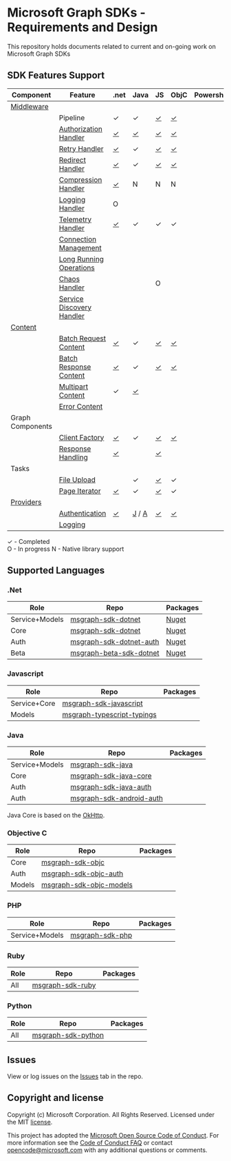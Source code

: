 # Microsoft Graph SDKs - Requirements and Design

This repository holds documents related to current and on-going work on Microsoft Graph SDKs

## SDK Features Support

| Component |Feature| .net | Java | JS | ObjC | Powershell | PHP | Ruby | Python | Go |  
|--|--|--|--|--|--|--|--|--|--|--|
|[Middleware](middleware/middleware.md)
| | Pipeline                |✓|✓|[✓][js_middleware]|[✓][objc_middleware]|||
| | [Authorization Handler](middleware/AuthorizationHandler.md)   |[✓][dotnet_authhandler] |[✓][java_authhandler]|[✓][js_authhandler]|[✓][objc_authhandler] | | |
| | [Retry Handler](middleware/RetryHandler.md)              |[✓][dotnet_retryhandler]|✓|[✓][js_retryhandler]|[✓][objc_retryhandler]| | |
| | [Redirect Handler](middleware/RedirectHandler.md)        |[✓][dotnet_redirecthandler]|✓|[✓][js_redirecthandler]|[✓][objc_redirecthandler] | | |
| | [Compression Handler](middleware/CompressionHandler.md) |[✓][dotnet_compressionhandler]|N|N|N| | |
| | [Logging Handler](middleware/LoggingHandler.md) |O| | | | | |
| | [Telemetry Handler](middleware/TelemetryHandler.md) |[✓][dotnet_telemetryhandler]|✓|✓|✓| | |
| | [Connection Management]() | | | | | | |
| | [Long Running Operations]() | | | | | | |
| | [Chaos Handler]() | | |O| | | |
| | [Service Discovery Handler]() | | | | | | |
| [Content](content/ContentArchitecturalConstraints.md)
|| [Batch Request Content](content/BatchRequestContent.md)     |[✓][dotnet_batchrequestcontent]|✓|[✓][js_batchrequestcontent]|[✓][objc_batchrequestcontent] | | |
|| [Batch Response Content](content/BatchResponseContent.md)   |[✓][dotnet_batchrequestcontent]|✓|[✓][js_batchresponsecontent] |[✓][objc_batchresponsecontent] | | |
|| [Multipart Content](content/MultipartContent.md)            |✓|[✓][java_multipartcontent]| | | | |
|| [Error Content](content/ErrorContent.md)            | | | | | | |
| Graph Components
|| [Client Factory](GraphClientFactory.md)           |[✓][dotnet_clientfactory]|✓|[✓][js_graphclientfactory]|[✓][objc_graphclientfactory]| | |
|| [Response Handling](ResponseHandler.md) |[✓][dotnet_responsehandler]| |[✓][js_responsehandler]||||
| Tasks
|| [File Upload](tasks/FileUploadTask.md)                | |✓|[✓][js_fileuploadtask] |✓| | |
|| [Page Iterator](tasks/PageIteratorTask.md)            |[✓][dotnet_pageiteratortask]|✓|[✓][js_pageiteratortask] |✓| | |
| [Providers](providers/providers.md)
|| [Authentication](providers/AuthenticationProvider.md)              |[✓][dotnet_authprovider]|[J](java_authprovider) / [A](android_authprovider) |[✓][js_authprovider]|[✓][objc_authprovider] | | |
|| [Logging](providers/LoggingProvider.md)                     | | | | | | |

✓ - Completed  
O - In progress
N - Native library support

## Supported Languages

### .Net

|Role| Repo | Packages |
|--|--|--|
|Service+Models|[msgraph-sdk-dotnet](https://github.com/microsoftgraph/msgraph-sdk-dotnet)|[Nuget](https://www.nuget.org/packages/Microsoft.Graph/)|
|Core|[msgraph-sdk-dotnet](https://github.com/microsoftgraph/msgraph-sdk-dotnet)|[Nuget](https://www.nuget.org/packages/Microsoft.Graph.Core/)|
|Auth|[msgraph-sdk-dotnet-auth](https://github.com/microsoftgraph/msgraph-sdk-dotnet-auth)|[Nuget](https://www.nuget.org/packages/Microsoft.Graph.Auth/)|
|Beta|[msgraph-beta-sdk-dotnet](https://github.com/microsoftgraph/msgraph-beta-sdk-dotnet)|[Nuget](https://www.nuget.org/packages/Microsoft.Graph.Beta/)|

### Javascript

|Role| Repo | Packages |
|--|--|--|
|Service+Core|[msgraph-sdk-javascript](https://github.com/microsoftgraph/msgraph-sdk-javascript)||
|Models|[msgraph-typescript-typings](https://github.com/microsoftgraph/msgraph-typescript-typings)|

### Java

|Role| Repo | Packages |
|--|--|--|
|Service+Models|[msgraph-sdk-java](https://github.com/microsoftgraph/msgraph-sdk-java)||
|Core|[msgraph-sdk-java-core](https://github.com/microsoftgraph/msgraph-sdk-java-core)||
|Auth|[msgraph-sdk-java-auth](https://github.com/microsoftgraph/msgraph-sdk-java-auth)||
|Auth|[msgraph-sdk-android-auth](https://github.com/microsoftgraph/msgraph-sdk-android-auth)||

Java Core is based on the [OkHttp](https://github.com/square/okhttp).

### Objective C

|Role| Repo | Packages |
|--|--|--|
|Core|[msgraph-sdk-objc](https://github.com/microsoftgraph/msgraph-sdk-objc)||
|Auth|[msgraph-sdk-objc-auth](https://github.com/microsoftgraph/msgraph-sdk-objc-auth)|
|Models|[msgraph-sdk-objc-models](https://github.com/microsoftgraph/msgraph-sdk-objc-models)|

### PHP

|Role| Repo | Packages |
|--|--|--|
|Service+Models|[msgraph-sdk-php](https://github.com/microsoftgraph/msgraph-sdk-php)|

### Ruby

|Role| Repo | Packages |
|--|--|--|
|All|[msgraph-sdk-ruby](https://github.com/microsoftgraph/msgraph-sdk-ruby)|

### Python

|Role| Repo | Packages |
|--|--|--|
|All|[msgraph-sdk-python](https://github.com/microsoftgraph/msgraph-sdk-python)|

## Issues

View or log issues on the [Issues](https://github.com/microsoftgraph/msgraph-sdk-design/issues) tab in the repo.

## Copyright and license

Copyright (c) Microsoft Corporation. All Rights Reserved. Licensed under the MIT [license](LICENSE).

This project has adopted the [Microsoft Open Source Code of Conduct](https://opensource.microsoft.com/codeofconduct/). For more information see the [Code of Conduct FAQ](https://opensource.microsoft.com/codeofconduct/faq/) or contact [opencode@microsoft.com](mailto:opencode@microsoft.com) with any additional questions or comments.

[java_authhandler]: https://github.com/microsoftgraph/msgraph-sdk-java-core/blob/dev/src/main/java/com/microsoft/graph/httpcore/AuthenticationHandler.java
[java_multipartcontent]: https://github.com/microsoftgraph/msgraph-sdk-java/blob/dev/src/main/java/com/microsoft/graph/models/extensions/Multipart.java

[objc_middleware]: https://github.com/microsoftgraph/msgraph-sdk-objc/blob/master/MSGraphCoreSDK/MSGraphCoreSDK/Middleware/Protocols/MSGraphMiddleware.h
[objc_authprovider]:https://github.com/microsoftgraph/msgraph-sdk-objc-auth
[objc_authhandler]: https://github.com/microsoftgraph/msgraph-sdk-objc/blob/master/MSGraphCoreSDK/MSGraphCoreSDK/Middleware/Implementations/Authentication/MSAuthenticationHandler.h
[objc_retryhandler]: https://github.com/microsoftgraph/msgraph-sdk-objc/tree/master/MSGraphCoreSDK/MSGraphCoreSDK/Middleware/Implementations/RetryHandler
[objc_redirecthandler]: https://github.com/microsoftgraph/msgraph-sdk-objc/tree/master/MSGraphCoreSDK/MSGraphCoreSDK/Middleware/Implementations/RedirectHandler
[objc_batchrequestcontent]: https://github.com/microsoftgraph/msgraph-sdk-objc/blob/master/MSGraphCoreSDK/MSGraphCoreSDK/GraphContent/BatchContent/MSBatchRequestContent.h
[objc_batchresponsecontent]: https://github.com/microsoftgraph/msgraph-sdk-objc/blob/master/MSGraphCoreSDK/MSGraphCoreSDK/GraphContent/BatchContent/MSBatchResponseContent.h
[objc_graphclientfactory]: https://github.com/microsoftgraph/msgraph-sdk-objc/blob/master/MSGraphCoreSDK/MSGraphCoreSDK/HTTPClient/MSClientFactory.h

[dotnet_authprovider]: https://github.com/microsoftgraph/msgraph-sdk-dotnet-auth
[dotnet_retryhandler]: https://github.com/microsoftgraph/msgraph-sdk-dotnet/blob/dev/src/Microsoft.Graph.Core/Requests/Middleware/RetryHandler.cs
[dotnet_redirecthandler]: https://github.com/microsoftgraph/msgraph-sdk-dotnet/blob/dev/src/Microsoft.Graph.Core/Requests/Middleware/RedirectHandler.cs
[dotnet_authhandler]: https://github.com/microsoftgraph/msgraph-sdk-dotnet/blob/dev/src/Microsoft.Graph.Core/Requests/Middleware/AuthenticationHandler.cs
[dotnet_compressionhandler]: https://github.com/microsoftgraph/msgraph-sdk-dotnet/blob/dev/src/Microsoft.Graph.Core/Requests/Middleware/CompressionHandler.cs
[dotnet_clientfactory]: https://github.com/microsoftgraph/msgraph-sdk-dotnet/blob/dev/src/Microsoft.Graph.Core/Requests/GraphClientFactory.cs
[dotnet_batchrequestcontent]: https://github.com/microsoftgraph/msgraph-sdk-dotnet/blob/dev/src/Microsoft.Graph.Core/Requests/Content/BatchRequestContent.cs
[dotnet_batchresponsecontent]: https://github.com/microsoftgraph/msgraph-sdk-dotnet/blob/dev/src/Microsoft.Graph.Core/Requests/Content/BatchResponseContent.cs
[dotnet_responsehandler]: https://github.com/microsoftgraph/msgraph-sdk-dotnet/blob/dev/src/Microsoft.Graph.Core/Requests/ResponseHandler.cs
[dotnet_pageiteratortask]: https://github.com/microsoftgraph/msgraph-sdk-dotnet/blob/dev/src/Microsoft.Graph.Core/Tasks/PageIterator.cs
[dotnet_telemetryhandler]: https://github.com/microsoftgraph/msgraph-sdk-dotnet/blob/po/telemetryHandler/src/Microsoft.Graph.Core/Requests/Middleware/TelemetryHandler.cs

[js_middleware]: https://github.com/microsoftgraph/msgraph-sdk-javascript/blob/dev/src/middleware/IMiddleware.ts
[js_authhandler]: https://github.com/microsoftgraph/msgraph-sdk-javascript/blob/dev/src/middleware/AuthenticationHandler.ts
[js_responsehandler]: https://github.com/microsoftgraph/msgraph-sdk-javascript/blob/dev/src/GraphResponseHandler.ts
[js_batchrequestcontent]: https://github.com/microsoftgraph/msgraph-sdk-javascript/blob/dev/src/content/BatchRequestContent.ts
[js_batchresponsecontent]: https://github.com/microsoftgraph/msgraph-sdk-javascript/blob/dev/src/content/BatchResponseContent.ts
[js_fileuploadtask]: https://github.com/microsoftgraph/msgraph-sdk-javascript/blob/dev/src/tasks/LargeFileUploadTask.ts
[js_pageiteratortask]: https://github.com/microsoftgraph/msgraph-sdk-javascript/blob/dev/src/tasks/PageIterator.ts
[js_redirecthandler]: https://github.com/microsoftgraph/msgraph-sdk-javascript/blob/dev/src/middleware/RedirectHandler.ts
[js_retryhandler]: https://github.com/microsoftgraph/msgraph-sdk-javascript/blob/dev/src/middleware/RetryHandler.ts
[js_graphclientfactory]: https://github.com/microsoftgraph/msgraph-sdk-javascript/blob/dev/src/HTTPClientFactory.ts
[js_authprovider]: https://github.com/microsoftgraph/msgraph-sdk-javascript/blob/dev/src/MSALAuthenticationProvider.ts
